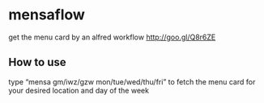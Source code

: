 # mensaflow

get the menu card by an alfred workflow
http://goo.gl/Q8r6ZE

## How to use
type “mensa gm/iwz/gzw mon/tue/wed/thu/fri” to fetch the menu card for your desired location and day of the week
